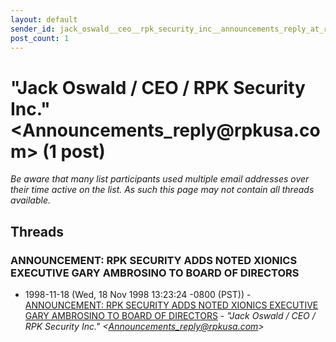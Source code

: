 ```yaml
---
layout: default
sender_id: jack_oswald__ceo__rpk_security_inc__announcements_reply_at_rpkusa_com_
post_count: 1
---
```


# "Jack Oswald / CEO / RPK Security Inc." <Announcements_reply<span>@</span>rpkusa.com> (1 post)

_Be aware that many list participants used multiple email addresses over their time active on the list. As such this page may not contain all threads available._

## Threads

### ANNOUNCEMENT: RPK SECURITY ADDS NOTED XIONICS EXECUTIVE GARY AMBROSINO TO BOARD OF DIRECTORS
+ 1998-11-18 (Wed, 18 Nov 1998 13:23:24 -0800 (PST)) - [ANNOUNCEMENT: RPK SECURITY ADDS NOTED XIONICS EXECUTIVE GARY AMBROSINO TO BOARD OF DIRECTORS](/archive/1998/11/1f5dd97c97d34f696a181d51cff021362a78dc165880f56c9f19007fb3ed0b62) - _"Jack Oswald / CEO / RPK Security Inc." \<Announcements_reply@rpkusa.com\>_

